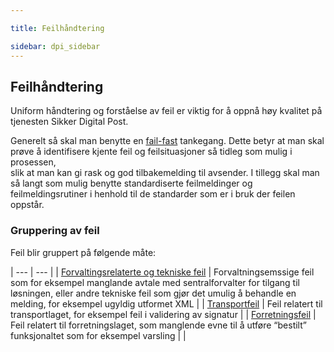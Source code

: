 ```yaml
---

title: Feilhåndtering  

sidebar: dpi_sidebar
---
```


## Feilhåndtering

Uniform håndtering og forståelse av feil er viktig for å oppnå høy
kvalitet på tjenesten Sikker Digital Post.

Generelt så skal man benytte en
[fail-fast](http://en.wikipedia.org/wiki/Fail-fast) tankegang. Dette
betyr at man skal prøve å identifisere kjente feil og feilsituasjoner så
tidleg som mulig i prosessen,  
slik at man kan gi rask og god tilbakemelding til avsender. I tillegg
skal man så langt som mulig benytte standardiserte feilmeldinger og
feilmeldingsrutiner i henhold til de standarder som er i bruk der feilen
oppstår.

### Gruppering av feil

Feil blir gruppert på følgende måte:

                                                                                                                        
| --- | --- |
| [Forvaltingsrelaterte og tekniske feil]({{site.baseurl}}/docs/resources/begrep/sikkerDigitalPost/feilhandtering/Forvaltning) | Forvaltningsemssige feil som for eksempel manglande avtale med sentralforvalter for tilgang til løsningen, eller andre tekniske feil som gjør det umulig å behandle en melding, for eksempel ugyldig utformet XML |
| [Transportfeil]({{site.baseurl}}/docs/resources/begrep/sikkerDigitalPost/feilhandtering/Transportfeil)                       | Feil relatert til transportlaget, for eksempel feil i validering av signatur                                                                                                                                      |
| [Forretningsfeil]({{site.baseurl}}/docs/resources/begrep/sikkerDigitalPost/feilhandtering/Forretningsfeil)                   | Feil relatert til forretningslaget, som manglende evne til å utføre “bestilt” funksjonaltet som for eksempel varsling                                                                                          |                                                                                                                                                                      |
